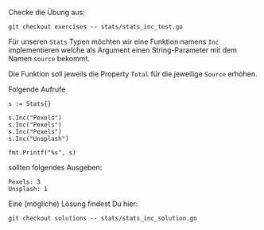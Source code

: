 Checke die Übung aus:

    git checkout exercises -- stats/stats_inc_test.go

Für unseren `Stats` Typen möchten wir eine Funktion namens `Inc` implementieren
welche als Argument einen String-Parameter mit dem Namen `source` bekommt.

Die Funktion soll jeweils die Property `Total` für die jeweilige `Source` erhöhen.

Folgende Aufrufe


	s := Stats{}

	s.Inc("Pexels")
	s.Inc("Pexels")
	s.Inc("Pexels")
	s.Inc("Unsplash")

	fmt.Printf("%s", s)

sollten folgendes Ausgeben:

```
Pexels: 3
Unsplash: 1
```
Eine (mögliche) Lösung findest Du hier:

    git checkout solutions -- stats/stats_inc_solution.go